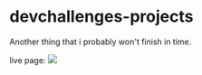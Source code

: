 # devchallenges-projects
Another thing that i probably won't finish in time.

live page: ![](https://hungry-pare-79350e.netlify.app/)
